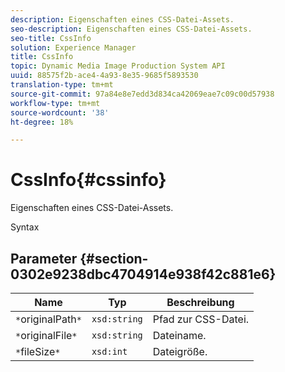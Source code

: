 ```yaml
---
description: Eigenschaften eines CSS-Datei-Assets.
seo-description: Eigenschaften eines CSS-Datei-Assets.
seo-title: CssInfo
solution: Experience Manager
title: CssInfo
topic: Dynamic Media Image Production System API
uuid: 88575f2b-ace4-4a93-8e35-9685f5893530
translation-type: tm+mt
source-git-commit: 97a84e8e7edd3d834ca42069eae7c09c00d57938
workflow-type: tm+mt
source-wordcount: '38'
ht-degree: 18%

---
```



# CssInfo{#cssinfo}

Eigenschaften eines CSS-Datei-Assets.

Syntax

## Parameter {#section-0302e9238dbc4704914e938f42c881e6}

| Name | Typ | Beschreibung |
|---|---|---|
| `*`originalPath`*` | `xsd:string` | Pfad zur CSS-Datei. |
| `*`originalFile`*` | `xsd:string` | Dateiname. |
| `*`fileSize`*` | `xsd:int` | Dateigröße. |

